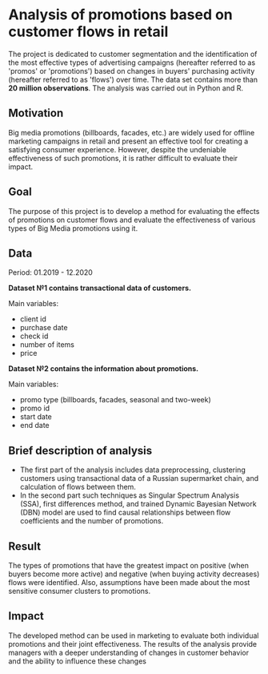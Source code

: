 # Analysis of promotions based on customer flows in retail
The project is dedicated to customer segmentation and the identification of the most effective types of advertising campaigns (hereafter referred to as 'promos' or 'promotions') based on changes in buyers' purchasing activity (hereafter referred to as 'flows') over time. The data set contains more than **20 million observations**. The analysis was carried out in Python and R.

## Motivation
Big media promotions (billboards, facades, etc.) are widely used for offline marketing
campaigns in retail and present an effective tool for creating a satisfying consumer experience.
However, despite the undeniable effectiveness of such promotions, it is rather difficult to
evaluate their impact. 

## Goal 
The purpose of this project is to develop a method for evaluating the effects
of promotions on customer flows and evaluate the effectiveness of various types of Big Media
promotions using it.

## Data
Period: 01.2019 - 12.2020

**Dataset №1 contains transactional data of customers.**

Main variables: 
- client id  
- purchase date
- check id
- number of items
- price

**Dataset №2 contains the information about promotions.**

Main variables: 
- promo type (billboards, facades, seasonal and two-week) 
- promo id
- start date
- end date

## Brief description of analysis 
- The first part of the analysis includes data preprocessing, clustering customers using transactional data of a Russian supermarket chain, and calculation of flows between them.
- In the second part such techniques as Singular Spectrum Analysis (SSA), first differences method, and trained Dynamic Bayesian Network (DBN) model are used to find causal relationships between flow coefficients and the number of promotions.

## Result 
The types of promotions that have the greatest impact on positive (when
buyers become more active) and negative (when buying activity decreases) flows were
identified. Also, assumptions have been made about the most sensitive consumer clusters
to promotions. 

## Impact
The developed method can be used in marketing to evaluate both individual
promotions and their joint effectiveness. The results of the analysis provide managers with a deeper
understanding of changes in customer behavior and the ability to influence these changes








    
